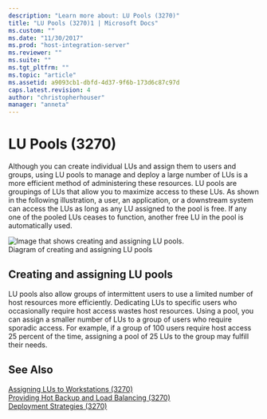 ```yaml
---
description: "Learn more about: LU Pools (3270)"
title: "LU Pools (3270)1 | Microsoft Docs"
ms.custom: ""
ms.date: "11/30/2017"
ms.prod: "host-integration-server"
ms.reviewer: ""
ms.suite: ""
ms.tgt_pltfrm: ""
ms.topic: "article"
ms.assetid: a9093cb1-dbfd-4d37-9f6b-173d6c87c97d
caps.latest.revision: 4
author: "christopherhouser"
manager: "anneta"
---
```

# LU Pools (3270)
Although you can create individual LUs and assign them to users and groups, using LU pools to manage and deploy a large number of LUs is a more efficient method of administering these resources. LU pools are groupings of LUs that allow you to maximize access to these LUs. As shown in the following illustration, a user, an application, or a downstream system can access the LUs as long as any LU assigned to the pool is free. If any one of the pooled LUs ceases to function, another free LU in the pool is automatically used.  
  
 ![Image that shows creating and assigning LU pools.](../core/media/pln02.gif "pln02")  
Diagram of creating and assigning LU pools  
  
## Creating and assigning LU pools  
 LU pools also allow groups of intermittent users to use a limited number of host resources more efficiently. Dedicating LUs to specific users who occasionally require host access wastes host resources. Using a pool, you can assign a smaller number of LUs to a group of users who require sporadic access. For example, if a group of 100 users require host access 25 percent of the time, assigning a pool of 25 LUs to the group may fulfill their needs.  
  
## See Also  
 [Assigning LUs to Workstations (3270)](../core/assigning-lus-to-workstations-3270-1.md)   
 [Providing Hot Backup and Load Balancing (3270)](../core/providing-hot-backup-and-load-balancing-3270-1.md)   
 [Deployment Strategies (3270)](../core/deployment-strategies-3270-1.md)
